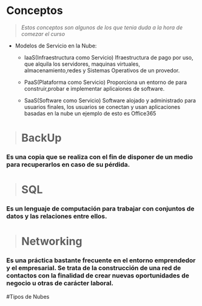 # Conceptos

> *Estos conceptos son algunos de los que tenia duda a la hora de comezar el curso*

- Modelos de Servicio en la Nube:
  - IaaS(Infraestructura como Servicio)
   Ifraestructura de pago por uso, que alquila los servidores, maquinas virtuales, almacenamiento,redes y Sistemas Operativos de un provedor.
  
  - PaaS(Plataforma como Servicio)
   Proporciona un entorno de para construir,probar e implementar aplicaiones de software.
  
  - SaaS(Software como Servicio)
   Software alojado y administrado para usuarios finales, los usuarios se conectan y usan aplicaciones basadas en la nube un ejemplo de esto es Office365
  
># BackUp 
### Es una copia que se realiza con el fin de disponer de un medio para recuperarlos en caso de su pérdida.

># SQL 
### Es un lenguaje de computación para trabajar con conjuntos de datos y las relaciones entre ellos.

># Networking 
### Es una práctica bastante frecuente en el entorno emprendedor y el empresarial. Se trata de la construcción de una red de contactos con la finalidad de crear nuevas oportunidades de negocio u otras de carácter laboral.

#Tipos de Nubes
